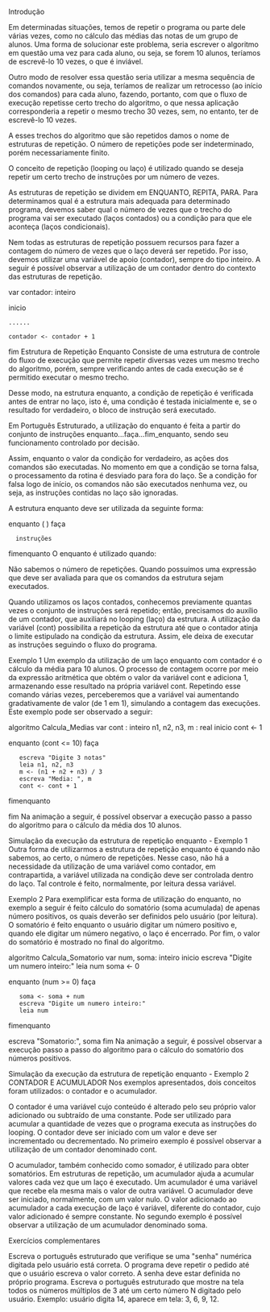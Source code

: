 Introdução

Em determinadas situações, temos de repetir o programa ou parte dele várias vezes, como no cálculo das médias das notas de um grupo de alunos. Uma forma de solucionar este problema, seria escrever o algoritmo em questão uma vez para cada aluno, ou seja, se forem 10 alunos, teríamos de escrevê-lo 10 vezes, o que é inviável.

Outro modo de resolver essa questão seria utilizar a mesma sequência de comandos novamente, ou seja, teríamos de realizar um retrocesso (ao início dos comandos) para cada aluno, fazendo, portanto, com que o fluxo de execução repetisse certo trecho do algoritmo, o que nessa aplicação corresponderia a repetir o mesmo trecho 30 vezes, sem, no entanto, ter de escrevê-lo 10 vezes.

A esses trechos do algoritmo que são repetidos damos o nome de estruturas de repetição. O número de repetições pode ser indeterminado, porém necessariamente finito.

O conceito de repetição (looping ou laço) é utilizado quando se deseja repetir um certo trecho de instruções por um número de vezes. 

As estruturas de repetição se dividem em ENQUANTO, RE­PITA, PARA. Para determinamos qual é a estrutura mais adequa­da para determinado programa, devemos saber qual o número de vezes que o trecho do programa vai ser executado (laços conta­dos) ou a condição para que ele aconteça (laços condicionais). 

Nem todas as estruturas de repetição possuem recursos para fazer a contagem do número de vezes que o laço deverá ser repetido. Por isso, devemos utilizar uma variável de apoio (contador), sempre do tipo inteiro. A seguir é possível observar a utilização de um contador dentro do contexto das estruturas de repetição.

var contador: inteiro
 
inicio
 
    ......
 
    contador <- contador + 1
 
fim
Estrutura de Repetição Enquanto
Consiste de uma estrutura de controle do fluxo de execução que permite repetir diversas vezes um mesmo trecho do algoritmo, porém, sempre verificando antes de cada execução se é permitido executar o mesmo trecho.

Desse modo, na estrutura enquanto, a condição de repetição é verificada antes de entrar no laço, isto é, uma condição é testada inicialmente e, se o resultado for verdadeiro, o bloco de instrução será executado.

Em Português Estruturado, a utilização do enquanto é feita a partir do conjunto de instruções enquanto...faça...fim_enquanto, sendo seu funcionamento controlado por decisão.

Assim, enquanto o valor da condição for verdadeiro, as ações dos comandos são executadas. No momento em que a condição se torna falsa, o processamento da rotina é desviado para fora do laço. Se a condição for falsa logo de início, os comandos não são executados nenhuma vez, ou seja, as instruções contidas no laço são ignoradas.

A estrutura enquanto deve ser utilizada da seguinte forma:

enquanto ( <condicao> ) faça
 
      instruções
 
fimenquanto
O enquanto é utilizado quando:

Não sabemos o número de repetições.
Quando possuímos uma expressão que deve ser avaliada para que os comandos da estrutura sejam executados.  
 

Quando utilizamos os laços contados, conhecemos previa­mente quantas vezes o conjunto de instruções será repetido; en­tão, precisamos do auxílio de um contador, que auxiliará no looping (laço) da estrutura. A utilização da variável (cont) pos­sibilita a repetição da estrutura até que o contador atinja o limi­te estipulado na condição da estrutura. Assim, ele deixa de exe­cutar as instruções seguindo o fluxo do programa. 

 

Exemplo 1
Um exemplo da utilização de um laço enquanto com contador é o cálculo da média para 10 alunos. O processo de contagem ocorre por meio da expressão aritmética que obtém o valor da variável cont e adiciona 1, armazenando esse resultado na própria variável cont. Repetindo esse comando várias vezes, perceberemos que a variável vai aumentando gradativamente de valor (de 1 em 1), simulando a contagem das execuções. Este exemplo pode ser observado a seguir:

algoritmo Calcula_Medias
var
  cont : inteiro
  n1, n2, n3, m : real
inicio
  cont <- 1
 
  enquanto (cont <= 10) faça
 
       escreva "Digite 3 notas"
       leia n1, n2, n3
       m <- (n1 + n2 + n3) / 3
       escreva "Media: ", m
       cont <- cont + 1   
 
  fimenquanto
 
fim
Na animação a seguir, é possível observar a execução passo a passo do algoritmo para o cálculo da média dos 10 alunos.


Simulação da execução da estrutura de repetição enquanto - Exemplo 1
Outra forma de utilizarmos a estrutura de repetição enquanto é quando não sabemos, ao certo, o número de repetições. Nesse caso, não há a necessidade da utilização de uma variável como contador, em contrapartida, a variável utilizada na condição deve ser controlada dentro do laço. Tal controle é feito, normalmente, por leitura dessa variável.

 

Exemplo 2
Para exemplificar esta forma de utilização do enquanto, no exemplo a seguir é feito cálculo do somatório (soma acumulada) de apenas número positivos, os quais deverão ser definidos pelo usuário (por leitura). O somatório é feito enquanto o usuário digitar um número positivo e, quando ele digitar um número negativo, o laço é encerrado. Por fim, o valor do somatório é mostrado no final do algoritmo.

algoritmo Calcula_Somatorio
var
  num, soma: inteiro
inicio
  escreva "Digite um numero inteiro:"
  leia num
  soma <- 0
 
  enquanto (num >= 0) faça
       
       soma <- soma + num
       escreva "Digite um numero inteiro:"
       leia num
 
  fimenquanto
  
  escreva "Somatorio:", soma
fim
Na animação a seguir, é possível observar a execução passo a passo do algoritmo para o cálculo do somatório dos números positivos.


Simulação da execução da estrutura de repetição enquanto - Exemplo 2
CONTADOR E ACUMULADOR
Nos exemplos apresentados, dois conceitos foram utilizados: o contador e o acumulador.

O contador é uma variável cujo conteúdo é alterado pelo seu pró­prio valor adicionado ou subtraído de uma constante. Pode ser utilizado para acumular a quantidade de vezes que o programa executa as instruções do looping. O contador deve ser iniciado com um valor e deve ser incrementado ou decrementado. No primeiro exemplo é possível observar a utilização de um contador denominado cont.

O acumulador, também conhecido como somador, é utilizado para obter somatórios. Em estruturas de repetição, um acumulador ajuda a acumular valores cada vez que um laço é executado. Um acumulador é uma variável que recebe ela mesma mais o valor de outra variável. O acumulador deve ser iniciado, normalmente, com um valor nulo. O valor adicionado ao acumulador a cada execução de laço é variável, diferente do contador, cujo valor adicionado é sempre constante. No segundo exemplo é possível observar a utilização de um acumulador denominado soma.

Exercícios complementares
 

Escreva o português estruturado que verifique se uma "senha" numérica digitada pelo usuário está correta. O programa deve repetir o pedido até que o usuário escreva o valor correto. A senha deve estar definida no próprio programa.
Escreva o português estruturado que mostre na tela todos os números múltiplos de 3 até um certo número N digitado pelo usuário. Exemplo: usuário digita 14, aparece em tela: 3, 6, 9, 12.